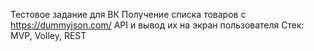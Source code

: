 Тестовое задание для ВК
Получение списка товаров с https://dummyjson.com/ API и вывод их на экран пользователя
Стек: MVP, Volley, REST

